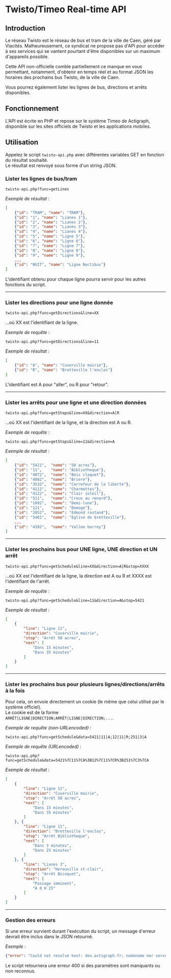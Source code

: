 # Twisto/Timeo Real-time API

## Introduction

Le réseau Twisto est le réseau de bus et tram de la ville de Caen, géré par Viacités. Malheureusement, ce syndicat ne propose pas d'API pour accéder à ses services qui se vantent pourtant d'être disponibles sur un maximum d'appareils possible.

Cette API non-officielle comble partiellement ce manque en vous permettant, notamment, d'obtenir en temps réel et au format JSON les horaires des prochains bus Twisto, de la ville de Caen.

Vous pourrez également lister les lignes de bus, directions et arrêts disponibles.

## Fonctionnement

L'API est écrite en PHP et repose sur le système Timeo de Actigraph, disponible sur les sites officiels de Twisto et les applications mobiles.

## Utilisation

Appelez le script `twisto-api.php` avec différentes variables GET en fonction du résultat souhaité.  
Le résultat est renvoyé sous forme d'un string JSON.

### Lister les lignes de bus/tram

	twisto-api.php?func=getLines

*Exemple de résultat* :

```json
[
	{"id": "TRAM", "name": "TRAM"},
	{"id": "1", "name": "Lianes 1"},
	{"id": "2", "name": "Lianes 2"},
	{"id": "3", "name": "Lianes 3"},
	{"id": "4", "name": "Lianes 4"},
	{"id": "5", "name": "Ligne 5"},
	{"id": "6", "name": "Ligne 6"},
	{"id": "7", "name": "Ligne 7"},
	{"id": "8", "name": "Ligne 8"},
	{"id": "9", "name": "Ligne 9"},
	...
	{"id": "NUIT", "name": "Ligne Noctibus"}
]
```

L'identifiant obtenu pour chaque ligne pourra servir pour les autres fonctions du script.

----------------------------------------

### Lister les directions pour une ligne donnée

	twisto-api.php?func=getDirections&line=XX

...où XX est l'identifiant de la ligne.

*Exemple de requête* :

	twisto-api.php?func=getDirections&line=11

*Exemple de résultat* :

```json
[
	{"id": "A", "name": "Cuverville mairie"},
	{"id": "R", "name": "Bretteville l'enclos"}
]
```

L'identifiant est A pour "aller", ou R pour "retour".

----------------------------------------

### Lister les arrêts pour une ligne et une direction données

	twisto-api.php?func=getStops&line=XX&direction=A|R

...où XX est l'identifiant de la ligne, et la direction est A ou R.

*Exemple de requête* :

	twisto-api.php?func=getStops&line=11&direction=A

*Exemple de résultat* :

```json
[
	{"id": "5421", 	"name": "50 acres"},
	{"id": "11", 	"name": "Bibliotheque"},
	{"id": "4072", 	"name": "Bois claquet"},
	{"id": "4082", 	"name": "Briere"},
	{"id": "3532", 	"name": "Carrefour de la liberte"},
	{"id": "4112",	"name": "Charmettes"},
	{"id": "4122", 	"name": "Clair soleil"},
	{"id": "511", 	"name": "Creux au renard"},
	{"id": "1892", 	"name": "Demi-lune"},
	{"id": "121", 	"name": "Demoge"},
	{"id": "2052", 	"name": "Edmond rostand"},
	{"id": "5461", 	"name": "Eglise de bretteville"},
	...
	{"id": "4392", 	"name": "Vallee barrey"}
]
```

----------------------------------------

### Lister les prochains bus pour UNE ligne, UNE direction et UN arrêt

	twisto-api.php?func=getSchedule&line=XX&direction=A|R&stop=XXXX

...où XX est l'identifiant de la ligne, la direction est A ou R et XXXX est l'identifiant de l'arrêt.

*Exemple de requête* :

	twisto-api.php?func=getSchedule&line=11&direction=A&stop=5421

*Exemple de résultat* :

```json
[
	{
		"line": "Ligne 11",
		"direction": "Cuverville mairie",
		"stop": "Arrêt 50 acres",
		"next": [
			"Dans 15 minutes", 
			"Dans 35 minutes"
		]
	}
]
```

----------------------------------------

### Lister les prochains bus pour plusieurs lignes/directions/arrêts à la fois

Pour cela, on envoie directement un cookie (le même que celui utilisé par le système officiel).  
Le cookie est de la forme `ARRÊT|LIGNE|DIRECTION;ARRÊT|LIGNE|DIRECTION;...`.

*Exemple de requête (non-URLencoded)* :

	twisto-api.php?func=getSchedule&data=5421|11|A;12|11|R;251|3|A

*Exemple de requête (URLencoded)* :

	twisto-api.php?func=getSchedule&data=5421%7C11%7CA%3B12%7C11%7CR%3B251%7C3%7CA

*Exemple de résultat* :

```json
[
	{
		"line": "Ligne 11",
		"direction": "Cuverville mairie",
		"stop": "Arrêt 50 acres",
		"next": [
			"Dans 15 minutes", 
			"Dans 35 minutes"
		]
	}, {
		"line": "Ligne 11",
		"direction": "Bretteville l'enclos",
		"stop": "Arrêt Bibliotheque",
		"next": [
			"Dans 3 minutes", 
			"Dans 25 minutes"
		]
	}, {
		"line": "Lianes 3",
		"direction": "Herouville st-clair",
		"stop": "Arrêt Bicoquet",
		"next": [
			"Passage imminent",
			"À 0 H 25"
		]
	}
]
```

----------------------------------------

### Gestion des erreurs

Si une erreur survient durant l'exécution du script, un message d'erreur devrait être inclus dans le JSON retourné.

*Exemple* :

```json
{"error": "Could not resolve host: dev.actigraph.fr; nodename nor servname provided, or not known"}
```

Le script retournera une erreur 400 si des paramètres sont manquants ou non reconnus.